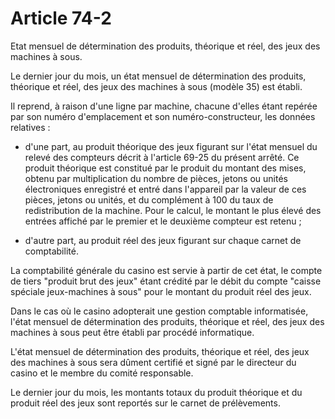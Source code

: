 # Article 74-2

Etat mensuel de détermination des produits, théorique et réel, des jeux des machines à sous.

Le dernier jour du mois, un état mensuel de détermination des produits, théorique et réel, des jeux des machines à sous (modèle 35) est établi.

Il reprend, à raison d'une ligne par machine, chacune d'elles étant repérée par son numéro d'emplacement et son numéro-constructeur, les données relatives :

- d'une part, au produit théorique des jeux figurant sur l'état mensuel du relevé des compteurs décrit à l'article 69-25 du présent arrêté. Ce produit théorique est constitué par le produit du montant des mises, obtenu par multiplication du nombre de pièces, jetons ou unités électroniques enregistré et entré dans l'appareil par la valeur de ces pièces, jetons ou unités, et du complément à 100 du taux de redistribution de la machine. Pour le calcul, le montant le plus élevé des entrées affiché par le premier et le deuxième compteur est retenu ;

- d'autre part, au produit réel des jeux figurant sur chaque carnet de comptabilité.

La comptabilité générale du casino est servie à partir de cet état, le compte de tiers "produit brut des jeux" étant crédité par le débit du compte "caisse spéciale jeux-machines à sous" pour le montant du produit réel des jeux.

Dans le cas où le casino adopterait une gestion comptable informatisée, l'état mensuel de détermination des produits, théorique et réel, des jeux des machines à sous peut être établi par procédé informatique.

L'état mensuel de détermination des produits, théorique et réel, des jeux des machines à sous sera dûment certifié et signé par le directeur du casino et le membre du comité responsable.

Le dernier jour du mois, les montants totaux du produit théorique et du produit réel des jeux sont reportés sur le carnet de prélèvements.
